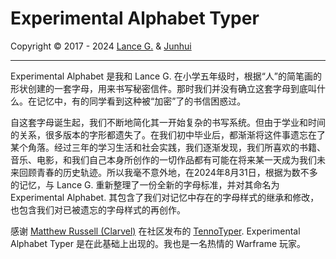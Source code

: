 # Experimental Alphabet Typer                      

Copyright © 2017 - 2024 [Lance G.](https://github.com/xzdxrz) & [Junhui](https://github.com/laxib3)                                

---                 

Experimental Alphabet 是我和 Lance G. 在小学五年级时，根据“人”的简笔画的形状创建的一套字母，用来书写秘密信件。那时我们并没有确立这套字母到底叫什么。在记忆中，有的同学看到这种被“加密”了的书信困惑过。                                

自这套字母诞生起，我们不断地简化其一开始复杂的书写系统。但由于学业和时间的关系，很多版本的字形都遗失了。在我们初中毕业后，都渐渐将这件事遗忘在了某个角落。经过三年的学习生活和社会实践，我们逐渐发现，我们所喜欢的书籍、音乐、电影，和我们自己本身所创作的一切作品都有可能在将来某一天成为我们未来回顾青春的历史轨迹。所以我毫不意外地，在2024年8月31日，根据为数不多的记忆，与 Lance G. 重新整理了一份全新的字母标准，并对其命名为 Experimental Alphabet. 其包含了我们对记忆中存在的字母样式的继承和修改，也包含我们对已被遗忘的字母样式的再创作。                     

感谢 [Matthew Russell (Clarvel)](https://github.com/clarvel) 在社区发布的 [TennoTyper](https://github.com/clarvel/TennoType). Experimental Alphabet Typer 是在此基础上出现的。我也是一名热情的 Warframe 玩家。                
